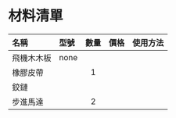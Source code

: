 # 材料清單
|名稱|型號|數量|價格|使用方法|
| :--- | :--- | :---: | :---: | :--- |
|飛機木木板|none||||
|橡膠皮帶||1|||
|鉸鏈|||||
|步進馬達||2|||

